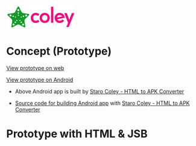![StaroColey](https://github.com/starohub/starocoley/raw/master/resources/images/starocoley-64.png)

# Concept (Prototype)

[View prototype on web](https://colorlib.com/polygon/concept/index.html)

[View prototype on Android](https://github.com/starohub/starocoley/raw/master/samples/concept/concept.apk)

* Above Android app is built by [Staro Coley - HTML to APK Converter](https://www.fiverr.com/share/Yo6LLR)

* [Source code for building Android app](https://github.com/starohub/starocoley/raw/master/samples/concept/concept.zip) with [Staro Coley - HTML to APK Converter](https://www.fiverr.com/share/Yo6LLR)

# Prototype with HTML & JSB

